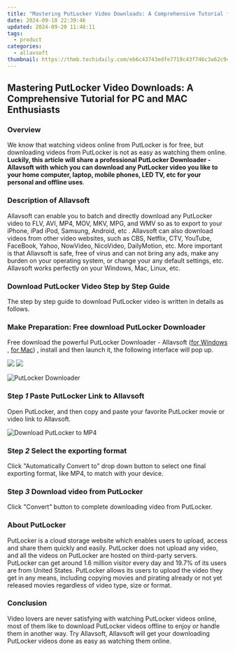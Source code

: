 ```yaml
---
title: "Mastering PutLocker Video Downloads: A Comprehensive Tutorial for PC and MAC Enthusiasts"
date: 2024-09-18 22:39:46
updated: 2024-09-20 11:48:11
tags:
  - product
categories:
  - allavsoft
thumbnail: https://thmb.techidaily.com/eb6c43743edfe7719c43f746c3a62c94afe56182a98c24ab59e2903c5366daaa.jpg
---
```


## Mastering PutLocker Video Downloads: A Comprehensive Tutorial for PC and MAC Enthusiasts

### Overview

We know that watching videos online from PutLocker is for free, but downloading videos from PutLocker is not as easy as watching them online. **Luckily, this article will share a professional PutLocker Downloader - Allavsoft with which you can download any PutLocker video you like to your home computer, laptop, mobile phones, LED TV, etc for your personal and offline uses**.

### Description of Allavsoft

Allavsoft can enable you to batch and directly download any PutLocker video to FLV, AVI, MP4, MOV, MKV, MPG, and WMV so as to export to your iPhone, iPad iPod, Samsung, Android, etc . Allavsoft can also download videos from other video websites, such as CBS, Netflix, CTV, YouTube, FaceBook, Yahoo, NowVideo, NicoVideo, DailyMotion, etc. More important is that Allavsoft is safe, free of virus and can not bring any ads, make any burden on your operating system, or change your any default settings, etc. Allavsoft works perfectly on your Windows, Mac, Linux, etc.

### Download PutLocker Video Step by Step Guide

The step by step guide to download PutLocker video is written in details as follows.

### Make Preparation: Free download PutLocker Downloader

Free download the powerful PutLocker Downloader - Allavsoft ([for Windows](https://tools.techidaily.com/allavsoft/products/) , [for Mac](https://tools.techidaily.com/allavsoft/products/)) , install and then launch it, the following interface will pop up.

[![](https://www.allavsoft.com/how-to/../images/how-to/free-download-win.jpg)](https://tools.techidaily.com/allavsoft/products/) [![](https://www.allavsoft.com/how-to/../images/how-to/free-download-mac.jpg)](https://tools.techidaily.com/allavsoft/products/)

![PutLocker Downloader](https://www.allavsoft.com/how-to/../images/allavsoft/screen-shot-600.jpg)

### Step _1_ Paste PutLocker Link to Allavsoft

Open PutLocker, and then copy and paste your favorite PutLocker movie or video link to Allavsoft.

![Download PutLocker to MP4](https://www.allavsoft.com/how-to/../images/how-to/putlocker-downloader-to-download-putlocker-videos/download-putlocker-to-mp4.jpg)

### Step _2_ Select the exporting format

Click "Automatically Convert to" drop down button to select one final exporting format, like MP4, to match with your device.

### Step _3_ Download video from PutLocker

Click "Convert" button to complete downloading video from PutLocker.

### About PutLocker

PutLocker is a cloud storage website which enables users to upload, access and share them quickly and easily. PutLocker does not upload any video, and all the videos on PutLocker are hosted on third-party servers. PutLocker can get around 1.6 million visitor every day and 19.7% of its users are from United States. PutLocker allows its users to upload the video they get in any means, including copying movies and pirating already or not yet released movies regardless of video type, size or format.

### Conclusion

Video lovers are never satisfying with watching PutLocker videos online, most of them like to download PutLocker videos offline to enjoy or handle them in another way. Try Allavsoft, Allavsoft will get your downloading PutLocker videos done as easy as watching them online.

<ins class="adsbygoogle"
     style="display:block"
     data-ad-format="autorelaxed"
     data-ad-client="ca-pub-7571918770474297"
     data-ad-slot="1223367746"></ins>



<ins class="adsbygoogle"
     style="display:block"
     data-ad-client="ca-pub-7571918770474297"
     data-ad-slot="8358498916"
     data-ad-format="auto"
     data-full-width-responsive="true"></ins>
